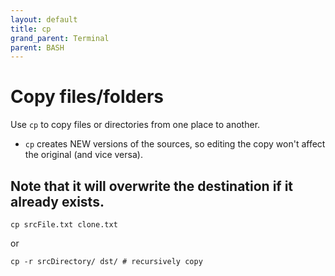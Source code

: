 ```yaml
---
layout: default
title: cp
grand_parent: Terminal
parent: BASH
---
```


# Copy files/folders

Use `cp` to copy files or directories from one place to another.

- `cp` creates NEW versions of the sources, so editing the copy won't affect the original (and vice versa).
## Note that it will overwrite the destination if it already exists.

```
cp srcFile.txt clone.txt
```

or

```
cp -r srcDirectory/ dst/ # recursively copy
```
